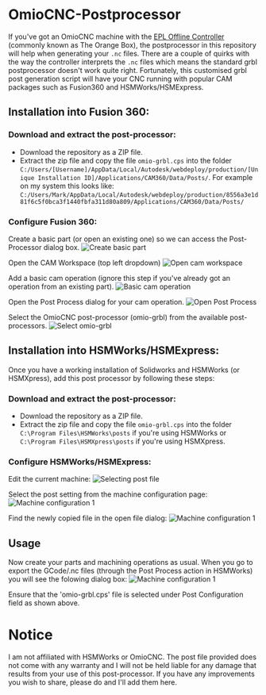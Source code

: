 # OmioCNC-Postprocessor
If you've got an OmioCNC machine with the [EPL Offline Controller](https://www.omiocnc.com/epl-4f-control-system/) (commonly known as The Orange Box), the postprocessor in this repository will help when generating your `.nc` files.
There are a couple of quirks with the way the controller interprets the `.nc` files which means the standard grbl postprocessor doesn't work quite right.
Fortunately, this customised grbl post generation script will have your CNC running with popular CAM packages such as Fusion360 and HSMWorks/HSMExpress.


## Installation into Fusion 360:

### Download and extract the post-processor:
* Download the repository as a ZIP file.
* Extract the zip file and copy the file `omio-grbl.cps` into the folder `C:/Users/[Username]/AppData/Local/Autodesk/webdeploy/production/[Unique Installation ID]/Applications/CAM360/Data/Posts/`. For example on my system this looks like:  `C:/Users/Mark/AppData/Local/Autodesk/webdeploy/production/8556a3e1d81f6c5f0bca3f1440fbfa311d80a809/Applications/CAM360/Data/Posts/`

### Configure Fusion 360:

Create a basic part (or open an existing one) so we can access the Post-Processor dialog box.
![Create basic part](https://raw.githubusercontent.com/MarkHedleyJones/OmioCNC-Postprocessor/master/images/Fusion360-BasicPart.PNG)

Open the CAM Workspace (top left dropdown)
![Open cam workspace](https://raw.githubusercontent.com/MarkHedleyJones/OmioCNC-Postprocessor/master/images/Fusion360-OpenCAMWorkspace.PNG)

Add a basic cam operation (ignore this step if you've already got an operation from an existing part).
![Basic cam operation](https://raw.githubusercontent.com/MarkHedleyJones/OmioCNC-Postprocessor/master/images/Fusion360-BasicCAMOperation.PNG)

Open the Post Process dialog for your cam operation.
![Open Post Process](https://raw.githubusercontent.com/MarkHedleyJones/OmioCNC-Postprocessor/master/images/Fusion360-PostProcess.png)

Select the OmioCNC post-processor (omio-grbl) from the available post-processors.
![Select omio-grbl](https://raw.githubusercontent.com/MarkHedleyJones/OmioCNC-Postprocessor/master/images/Fusion360-SelectPostConfiguration.PNG)

## Installation into HSMWorks/HSMExpress:
Once you have a working installation of Solidworks and HSMWorks (or HSMXpress), add this post processor by following these steps:

### Download and extract the post-processor:
* Download the repository as a ZIP file.
* Extract the zip file and copy the file `omio-grbl.cps` into the folder `C:\Program Files\HSMWorks\posts` if you're using HSMWorks or `C:\Program Files\HSMXpress\posts` if you're using HSMXpress.

### Configure HSMWorks/HSMExpress:

Edit the current machine:
![Selecting post file](https://raw.githubusercontent.com/MarkHedleyJones/OmioCNC-Postprocessor/master/images/Edit-Machine-edited.PNG)

Select the post setting from the machine configuration page:
![Machine configuration 1](https://raw.githubusercontent.com/MarkHedleyJones/OmioCNC-Postprocessor/master/images/MachineConfig1-edited.PNG)

Find the newly copied file in the open file dialog:
![Machine configuration 1](https://raw.githubusercontent.com/MarkHedleyJones/OmioCNC-Postprocessor/master/images/MachineConfig2-edited.PNG)

## Usage
Now create your parts and machining operations as usual.
When you go to export the GCode/.nc files (through the Post Process action in HSMWorks) you will see the folowing dialog box:
![Machine configuration 1](https://raw.githubusercontent.com/MarkHedleyJones/OmioCNC-Postprocessor/master/images/PostScreen.PNG)

Ensure that the 'omio-grbl.cps' file is selected under Post Configuration field as shown above.

# Notice
I am not affiliated with HSMWorks or OmioCNC.
The post file provided does not come with any warranty and I will not be held liable for any damage that results from your use of this post-processor.
If you have any improvements you wish to share, please do and I'll add them here.
